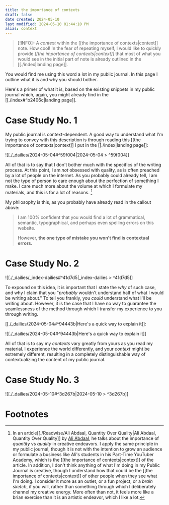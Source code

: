 ```yaml
---
title: the importance of contexts
draft: false
date created: 2024-05-10
last modified: 2024-05-10 01:44:10 PM
alias: context
---
```


>[!INFO]- A *context* within the [[the importance of contexts|context]] note. How cool!
>In the fear of repeating myself, I would like to quickly provide *[[the importance of contexts|context]]* that most of what you would see in the initial part of note is already outlined in the [[./index|landing page]].


You would find me using this word a lot in my public journal. In this page I outline what it is and why you should bother.

Here's a primer of what it is, based on the existing snippets in my public journal which, again, you might already find in the [[./index#^b2406c|landing page]].

# Case Study No. 1 

My public journal is context-dependent. A good way to understand what I'm trying to convey with this description is through reading this [[the importance of contexts|context]] I put in the [[./index|landing page]]:

![[./_dailies/2024-05-04#^59f004|2024-05-04 > ^59f004]]

All of that is to say that I don't bother much with the specifics of the writing process. At this point, I am *not* obsessed with quality, as is often preached by a lot of people on the internet. As you probably could already tell, I am not the type of person to care enough about the perfection of something I make. I care much more about the volume at which I formulate my materials, and this is for a lot of reasons. [^1]

My philosophy is this, as you probably have already read in the callout above:

> I am 100% confident that you would find a lot of grammatical, semantic, typographical, and perhaps even spelling errors on this website.
> 
> However, **the one type of mistake you won't find is contextual errors.**

# Case Study No. 2

![[./_dailies/_index-dailies#^41d7d5|_index-dailies > ^41d7d5]]

To expound on this idea, it is important that I state the *why* of such case, and why I claim that you "*probably* wouldn't understand half of what I would be writing about." To tell you frankly, you *could* understand what I'll be writing about. However, it is the case that I have no way to guarantee the seamlessness of the method through which I transfer my experience to you through writing. 

[[./_dailies/2024-05-04#^94443b|Here's a quick way to explain it]]:

![[./_dailies/2024-05-04#^94443b|Here's a quick way to explain it]]

All of that is to say my *contexts* vary greatly from yours as you read my material. I experience the world differently, and your *context* might be extremely different, resulting in a completely distinguishable way of contextualizing the content of my public journal. 

# Case Study No. 3

![[./_dailies/2024-05-10#^3d267b|2024-05-10 > ^3d267b]]



# Footnotes

[^1]: In an article[[./Readwise/Ali Abdaal, Quantity Over Quality|Ali Abdaal, Quantity Over Quality]] by [Ali Abdaal](https://aliabdaal.com/about/), he talks about the importance of *quantity* vs *quality* in creative endeavors. I apply the same principle in my public journal, though it is not with the intention to grow an audience or formulate a business like Ali's students in his Part-Time YouTuber Academy, which is the [[the importance of contexts|context]] of the article. In addition, I don't think anything of what I'm doing in my Public Journal is creative, though I understand how that could be the [[the importance of contexts|context]] of other people when they see what I'm doing. I consider it more as an outlet, or a fun project, or a *brain sketch*, if you will, rather than something through which I deliberately channel my creative energy. More often than not, it feels more like a brian exercise than it is an artistic endeavor, which I like a lot.